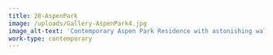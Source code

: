 ```yaml
---
title: 28-AspenPark
image: /uploads/Gallery-AspenPark4.jpg
image_alt-text: 'Contemporary Aspen Park Residence with astonishing walk in closet complete with custom woodwork and joinery, metalwork and hardware.'
work-type: contemporary
---
```

